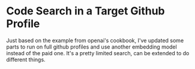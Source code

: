 # Code Search in a Target Github Profile

Just based on the example from openai's cookbook, I've updated some parts to run on full github profiles and use another embedding model instead of the paid one.
It's a pretty limited search, can be extended to do different things.
